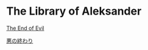 # The Library of Aleksander

[The End of Evil](./The_End_of_Evil/index.md)

[悪の終わり](./The_End_of_Evil/ja/index.md)